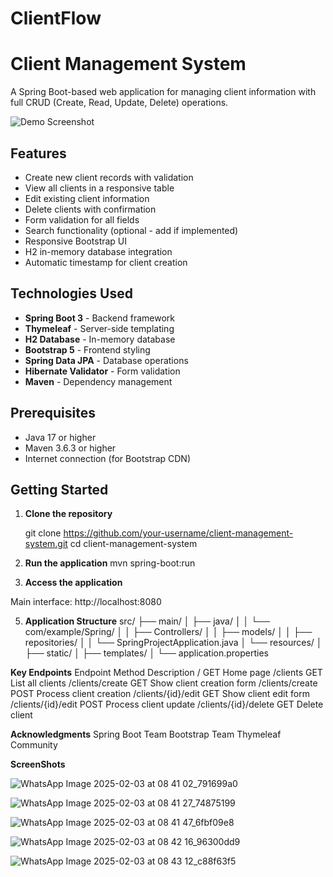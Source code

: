# ClientFlow

# Client Management System

A Spring Boot-based web application for managing client information with full CRUD (Create, Read, Update, Delete) operations.

![Demo Screenshot](screenshots/demo.png) <!-- Add actual screenshots later -->

## Features

- Create new client records with validation
- View all clients in a responsive table
- Edit existing client information
- Delete clients with confirmation
- Form validation for all fields
- Search functionality (optional - add if implemented)
- Responsive Bootstrap UI
- H2 in-memory database integration
- Automatic timestamp for client creation

## Technologies Used

- **Spring Boot 3** - Backend framework
- **Thymeleaf** - Server-side templating
- **H2 Database** - In-memory database
- **Bootstrap 5** - Frontend styling
- **Spring Data JPA** - Database operations
- **Hibernate Validator** - Form validation
- **Maven** - Dependency management

## Prerequisites

- Java 17 or higher
- Maven 3.6.3 or higher
- Internet connection (for Bootstrap CDN)

## Getting Started

1. **Clone the repository**
  
   git clone https://github.com/your-username/client-management-system.git
   cd client-management-system


2. **Run the application**
     mvn spring-boot:run
   
4. **Access the application**

Main interface: http://localhost:8080

5. **Application Structure**
    src/
├── main/
│   ├── java/
│   │   └── com/example/Spring/
│   │       ├── Controllers/
│   │       ├── models/
│   │       ├── repositories/
│   │       └── SpringProjectApplication.java
│   └── resources/
│       ├── static/
│       ├── templates/
│       └── application.properties


**Key Endpoints**
Endpoint	Method	Description
/	GET	Home page
/clients	GET	List all clients
/clients/create	GET	Show client creation form
/clients/create	POST	Process client creation
/clients/{id}/edit	GET	Show client edit form
/clients/{id}/edit	POST	Process client update
/clients/{id}/delete	GET	Delete client


**Acknowledgments**
Spring Boot Team
Bootstrap Team
Thymeleaf Community


**ScreenShots**

![WhatsApp Image 2025-02-03 at 08 41 02_791699a0](https://github.com/user-attachments/assets/386b80bd-70ac-4122-8937-6149002e640c)

![WhatsApp Image 2025-02-03 at 08 41 27_74875199](https://github.com/user-attachments/assets/e2a9a7da-82c1-4f56-bb28-acd1d0741891)


![WhatsApp Image 2025-02-03 at 08 41 47_6fbf09e8](https://github.com/user-attachments/assets/fb62a3f2-2831-4d33-b065-3df6b962c91d)


![WhatsApp Image 2025-02-03 at 08 42 16_96300dd9](https://github.com/user-attachments/assets/4f4c5418-c05a-4dc8-a6e5-6b5f869b5312)


![WhatsApp Image 2025-02-03 at 08 43 12_c88f63f5](https://github.com/user-attachments/assets/6cd73ea8-16db-4f7d-b82e-95707b8dad42)



















   
